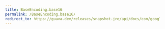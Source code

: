 ```yaml
---
title: BaseEncoding.base16
permalink: /BaseEncoding.base16/
redirect_to: https://guava.dev/releases/snapshot-jre/api/docs/com/google/common/io/BaseEncoding.html#base16--
---
```

